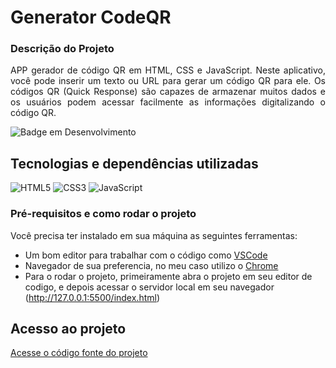 # Generator CodeQR

### Descrição do Projeto
<p align="justify">
 APP gerador de código QR em HTML, CSS e JavaScript. Neste aplicativo, você pode inserir um texto ou URL para gerar um código QR para ele. Os códigos QR (Quick Response) são capazes de armazenar muitos dados e os usuários podem acessar facilmente as informações digitalizando o código QR.
</p>

![Badge em Desenvolvimento](http://img.shields.io/static/v1?label=STATUS&message=EM%20DESENVOLVIMENTO&color=GREEN&style=for-the-badge)


###

## Tecnologias e dependências utilizadas

![HTML5](https://img.shields.io/badge/html5-%23E34F26.svg?style=for-the-badge&logo=html5&logoColor=white)
![CSS3](https://img.shields.io/badge/css3-%231572B6.svg?style=for-the-badge&logo=css3&logoColor=white)
![JavaScript](https://img.shields.io/badge/javascript-%23323330.svg?style=for-the-badge&logo=javascript&logoColor=%23F7DF1E)
 
### Pré-requisitos e como rodar o projeto

Você precisa ter instalado em sua máquina as seguintes ferramentas:<br>
- Um bom editor para trabalhar com o código como [VSCode](https://code.visualstudio.com/)<br>
- Navegador de sua preferencia, no meu caso utilizo o [Chrome](https://www.google.com/intl/pt-BR/chrome/)<br>
- Para o rodar o projeto, primeiramente abra o projeto em seu editor de codigo, e depois acessar o servidor local em seu navegador (http://127.0.0.1:5500/index.html)


##  Acesso ao projeto

[Acesse o código fonte do projeto](https://github.com/matheushenriquecsb/generator_codeQR)



